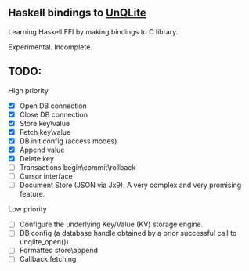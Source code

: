 ## Haskell bindings to [UnQLite](https://unqlite.org/)

  Learning Haskell FFI by making bindings to C library.
  
  Experimental. Incomplete.

## TODO:

High priority

* [x] Open DB connection
* [x] Close DB connection
* [x] Store key\value
* [x] Fetch key\value
* [x] DB init config (access modes)
* [x] Append value
* [x] Delete key
* [ ] Transactions begin\commit\rollback
* [ ] Cursor interface
* [ ] Document Store (JSON via Jx9). A very complex and very promising feature.

Low priority

* [ ] Configure the underlying Key/Value (KV) storage engine.
* [ ] DB config (a database handle obtained by a prior successful call to unqlite_open())
* [ ] Formatted store\append
* [ ] Callback fetching
